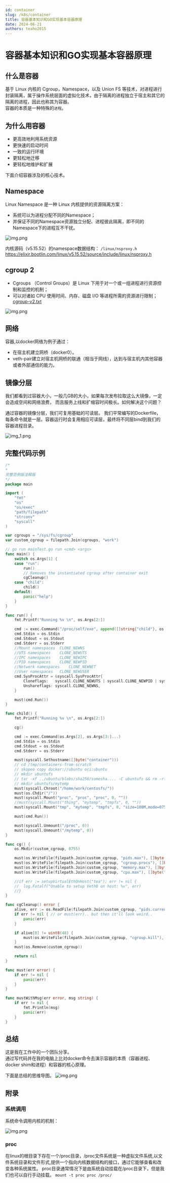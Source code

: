 ```yaml
---
id: container
slug: /k8s/container
title: 容器基本知识和GO实现基本容器原理
date: 2024-06-21
authors: teaho2015
---
```


# 容器基本知识和GO实现基本容器原理

## 什么是容器

基于 Linux 内核的 Cgroup，Namespace，以及 Union FS 等技术，对进程进行封装隔离，属于操作系统层面的虚拟化技术，由于隔离的进程独立于宿主和其它的隔离的进程，因此也称其为容器。  
容器的本质是一种特殊的`进程`。

## 为什么用容器

- 更高效地利用系统资源
- 更快速的启动时间
- 一致的运行环境
- 更轻松地迁移
- 更轻松地维护和扩展

下面介绍容器涉及的核心技术。

## Namespace

Linux Namespace 是一种 Linux 内核提供的资源隔离方案：

- 系统可以为进程分配不同的Namespace；
- 并保证不同的Namespace资源独立分配、进程彼此隔离，即不同的 Namespace下的进程互不干扰。
  

![img.png](namespaces.png)

内核源码（v5.15.52）的namespace数据结构： `/linux/nsproxy.h`  
https://elixir.bootlin.com/linux/v5.15.52/source/include/linux/nsproxy.h


## cgroup 2

- Cgroups （Control Groups）是 Linux 下用于对一个或一组进程进行资源控制和监控的机制；
- 可以对诸如 CPU 使用时间、内存、磁盘 I/O 等进程所需的资源进行限制；
  [cgroup-v2.txt](https://www.kernel.org/doc/Documentation/cgroup-v2.txt)

![img.png](cgroup.png)


## 网络

容器,以docker网络为例子通过：
- 在宿主机建立网桥（docker0）。
- veth-pair建立对宿主机网桥的联通（相当于网线），达到与宿主机内其他容器或者外部通信的能力。

## 镜像分层

我们都看到过容器大小，一般几GB的大小，如果每次发布拉取这么大镜像，一定会造成空间和网络浪费，
而且服务上线和扩缩容时间极长。如何解决这个问题？

通过容器的镜像分层，我们可复用基础的可读层。
我们平常编写的Dockerfile，每条命令就是一层。容器运行时会复用相应可读层，最终将不同层bind到我们的容器进程目录。

![img_1.png](img_1.png)

## 完整代码示例


````go
/*
*
完整范例版注释版
*/
package main

import (
	"fmt"
	"os"
	"os/exec"
	"path/filepath"
	"strconv"
	"syscall"
)

var cgroups = "/sys/fs/cgroup"
var custom_cgroup = filepath.Join(cgroups, "work")

// go run mainTest.go run <cmd> <args>
func main() {
	switch os.Args[1] {
	case "run":
		run()
		// Removes the instantiated cgroup after container exit
		cgCleanup()
	case "child":
		child()
	default:
		panic("help")
	}
}

func run() {
	fmt.Printf("Running %v \n", os.Args[2:])

	cmd := exec.Command("/proc/self/exe", append([]string{"child"}, os.Args[2:]...)...)
	cmd.Stdin = os.Stdin
	cmd.Stdout = os.Stdout
	cmd.Stderr = os.Stderr
	//Mount namespaces	CLONE_NEWNS
	//UTS namespaces	CLONE_NEWUTS
	//IPC namespaces	CLONE_NEWIPC
	//PID namespaces	CLONE_NEWPID
	//Network namespaces	CLONE_NEWNET
	//User namespaces	CLONE_NEWUSER
	cmd.SysProcAttr = &syscall.SysProcAttr{
		Cloneflags:   syscall.CLONE_NEWUTS | syscall.CLONE_NEWPID | syscall.CLONE_NEWNS,
		Unshareflags: syscall.CLONE_NEWNS,
	}

	must(cmd.Run())
}

func child() {
	fmt.Printf("Running %v \n", os.Args[2:])

	cg()

	cmd := exec.Command(os.Args[2], os.Args[3:]...)
	cmd.Stdin = os.Stdin
	cmd.Stdout = os.Stdout
	cmd.Stderr = os.Stderr

	must(syscall.Sethostname([]byte("container")))
	// cd /tmp/containers-from-scratch
	// skopeo copy docker://ubuntu oci:ubuntu
	// mkdir ubuntufs
	// tar -xf ../ubuntu/blobs/sha256/somesha.... -C ubuntufs && rm -rf ubuntu
	// mkdir ubuntufs/mytemp
	must(syscall.Chroot("/home/work/centosfs/"))
	must(os.Chdir("/"))
	must(syscall.Mount("proc", "proc", "proc", 0, ""))
	//must(syscall.Mount("thing", "mytemp", "tmpfs", 0, ""))
	must(syscall.Mount("tmp", "mytemp", "tmpfs", 0, "size=100M,mode=0755"))

	must(cmd.Run())

	must(syscall.Unmount("/proc", 0))
	must(syscall.Unmount("/mytemp", 0))
}

func cg() {
	os.Mkdir(custom_cgroup, 0755)

	must(os.WriteFile(filepath.Join(custom_cgroup, "pids.max"), []byte("20"), 0644))
	must(os.WriteFile(filepath.Join(custom_cgroup, "cgroup.procs"), []byte(strconv.Itoa(os.Getpid())), 0644))
	must(os.WriteFile(filepath.Join(custom_cgroup, "memory.max"), []byte("50m"), 0644))
	must(os.WriteFile(filepath.Join(custom_cgroup, "cpu.max"), []byte("50000 100000"), 0644))

	//if err := setupVirtualEthOnHost("tea"); err != nil {
	//	log.Fatalf("Unable to setup Veth0 on host: %v", err)
	//}
}

func cgCleanup() error {
	alive, err := os.ReadFile(filepath.Join(custom_cgroup, "pids.current"))
	if err != nil { // or must(err).. but then it'll look weird..
		panic(err)
	}

	if alive[0] != uint8(48) {
		must(os.WriteFile(filepath.Join(custom_cgroup, "cgroup.kill"), []byte("1"), 0644))
	}
	must(os.Remove(custom_cgroup))

	return nil
}

func must(err error) {
	if err != nil {
		panic(err)
	}
}

func mustWithMsg(err error, msg string) {
	if err != nil {
		fmt.Println(msg)
		panic(err)
	}
}


````


## 总结

这是我在工作中的一个团队分享。  
通过写代码并在我的电脑上比对docker命令去演示容器的本质（容器进程、docker shim和进程）和容器的核心原理。

下面是总结的思维导图。
![img.png](container_diagram.png)


## 附录

### 系统调用

系统命令调用内核的机制：

![img.png](img.png)



### proc

在linux的根目录下存在一个/proc目录，/proc文件系统是一种虚拟文件系统,以文件系统目录和文件形式,提供一个指向内核数据结构的接口，通过它能够查看和改变各种系统属性。
proc目录通常情况下是由系统自动挂载在/proc目录下，但是我们也可以自行手动挂载。 `mount -t proc proc /proc/`

